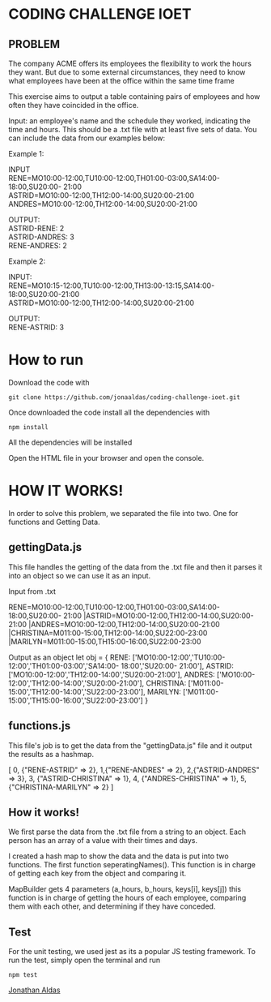 # CODING CHALLENGE IOET

## PROBLEM

The company ACME offers its employees the flexibility to work the hours they want. But due to some external circumstances, they need to know what employees have been at the office within the same time frame

This exercise aims to output a table containing pairs of employees and how often they have coincided in the office.

Input: an employee's name and the schedule they worked, indicating the time and hours. This should be a .txt file with at least five sets of data. You can include the data from our examples below:

Example 1:

INPUT  
RENE=MO10:00-12:00,TU10:00-12:00,TH01:00-03:00,SA14:00-18:00,SU20:00- 21:00  
ASTRID=MO10:00-12:00,TH12:00-14:00,SU20:00-21:00  
ANDRES=MO10:00-12:00,TH12:00-14:00,SU20:00-21:00

  
OUTPUT:  
ASTRID-RENE: 2  
ASTRID-ANDRES: 3  
RENE-ANDRES: 2

Example 2:

INPUT:  
RENE=MO10:15-12:00,TU10:00-12:00,TH13:00-13:15,SA14:00-18:00,SU20:00-21:00  
ASTRID=MO10:00-12:00,TH12:00-14:00,SU20:00-21:00

OUTPUT:  
RENE-ASTRID: 3

# How to run 

Download the code with 

    git clone https://github.com/jonaaldas/coding-challenge-ioet.git

Once downloaded the code install all the dependencies with 

    npm install 

All the dependencies will be installed

Open the HTML file in your browser and open the console. 



# HOW IT WORKS!

In order to solve this problem, we separated the file into two. One for functions and Getting Data.

## gettingData.js

This file handles the getting of the data from the .txt file and then it parses it into an object so we can use it as an input.

Input from .txt

RENE=MO10:00-12:00,TU10:00-12:00,TH01:00-03:00,SA14:00-18:00,SU20:00- 21:00
|ASTRID=MO10:00-12:00,TH12:00-14:00,SU20:00-21:00
|ANDRES=MO10:00-12:00,TH12:00-14:00,SU20:00-21:00
|CHRISTINA=M011:00-15:00,TH12:00-14:00,SU22:00-23:00
|MARILYN=M011:00-15:00,TH15:00-16:00,SU22:00-23:00

Output as an object
let obj = {
	  RENE: ['MO10:00-12:00','TU10:00-12:00','TH01:00-03:00','SA14:00-						    18:00','SU20:00- 21:00'],
	  ASTRID: ['MO10:00-12:00','TH12:00-14:00','SU20:00-21:00'],
	  ANDRES: ['MO10:00-12:00','TH12:00-14:00','SU20:00-21:00'],
	  CHRISTINA: ['M011:00-15:00','TH12:00-14:00','SU22:00-23:00'],
	  MARILYN: ['M011:00-15:00','TH15:00-16:00','SU22:00-23:00']
}



## functions.js

This file's job is to get the data from the "gettingData.js" file and it output the results as a hashmap.

[
	0, {"RENE-ASTRID" => 2},
	1,{"RENE-ANDRES" => 2},
	2,{"ASTRID-ANDRES" => 3},
	3, {"ASTRID-CHRISTINA" => 1},
	4, {"ANDRES-CHRISTINA" => 1},
	5, {"CHRISTINA-MARILYN" => 2}
]


## How it works! 

We first parse the data from the .txt file from a string to an object.
Each person has an array of a value with their times and days.

I created a hash map to show the data and the data is put into two functions. The first function seperatingNames(). This function is in charge of getting each key from the object and comparing it. 

MapBuilder gets 4 parameters (a_hours, b_hours, keys[i], keys[j]) 
this function is in charge of getting the hours of each employee, comparing them with each other, and determining if they have conceded. 

## Test
For the unit testing, we used jest as its a popular JS testing framework. 
To run the test, simply open the terminal and run 

    npm test

[Jonathan Aldas](https://www.jonathanaldas.com/)






